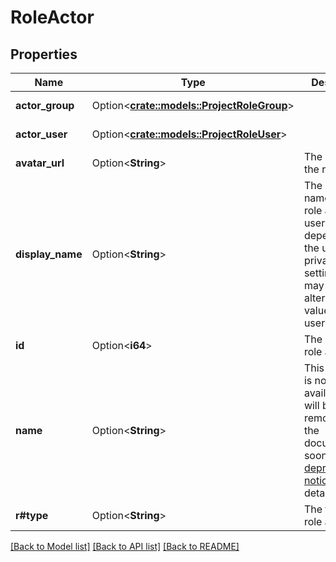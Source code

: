 # RoleActor

## Properties

Name | Type | Description | Notes
------------ | ------------- | ------------- | -------------
**actor_group** | Option<[**crate::models::ProjectRoleGroup**](ProjectRoleGroup.md)> |  | [optional][readonly]
**actor_user** | Option<[**crate::models::ProjectRoleUser**](ProjectRoleUser.md)> |  | [optional][readonly]
**avatar_url** | Option<**String**> | The avatar of the role actor. | [optional][readonly]
**display_name** | Option<**String**> | The display name of the role actor. For users, depending on the user’s privacy setting, this may return an alternative value for the user's name. | [optional][readonly]
**id** | Option<**i64**> | The ID of the role actor. | [optional][readonly]
**name** | Option<**String**> | This property is no longer available and will be removed from the documentation soon. See the [deprecation notice](https://developer.atlassian.com/cloud/jira/platform/deprecation-notice-user-privacy-api-migration-guide/) for details. | [optional][readonly]
**r#type** | Option<**String**> | The type of role actor. | [optional][readonly]

[[Back to Model list]](../README.md#documentation-for-models) [[Back to API list]](../README.md#documentation-for-api-endpoints) [[Back to README]](../README.md)


